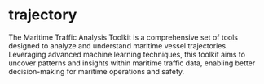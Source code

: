 # trajectory
The Maritime Traffic Analysis Toolkit is a comprehensive set of tools designed to analyze and understand maritime vessel trajectories. Leveraging advanced machine learning techniques, this toolkit aims to uncover patterns and insights within maritime traffic data, enabling better decision-making for maritime operations and safety.
